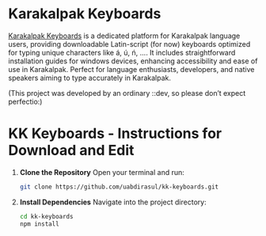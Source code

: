 # Karakalpak Keyboards

[Karakalpak Keyboards](https://kk-keyboards.vercel.app/) is a dedicated platform for Karakalpak language users, providing downloadable Latin-script (for now) keyboards optimized for typing unique characters like á, ú, ń, .... It includes straightforward installation guides for windows devices, enhancing accessibility and ease of use in Karakalpak. Perfect for language enthusiasts, developers, and native speakers aiming to type accurately in Karakalpak.

(This project was developed by an ordinary ::dev, so please don’t expect perfectio:)

# KK Keyboards - Instructions for Download and Edit

1. **Clone the Repository**
   Open your terminal and run:

   ```bash
   git clone https://github.com/uabdirasul/kk-keyboards.git

   ```

2. **Install Dependencies**
   Navigate into the project directory:
   ```bash
   cd kk-keyboards
   npm install
   ```
